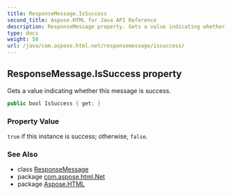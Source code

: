 ```yaml
---
title: ResponseMessage.IsSuccess
second_title: Aspose.HTML for Java API Reference
description: ResponseMessage property. Gets a value indicating whether this message is success
type: docs
weight: 50
url: /java/com.aspose.html.net/responsemessage/issuccess/
---
```

## ResponseMessage.IsSuccess property

Gets a value indicating whether this message is success.

```java
public bool IsSuccess { get; }
```

### Property Value

`true` if this instance is success; otherwise, `false`.

### See Also

* class [ResponseMessage](../)
* package [com.aspose.html.Net](../../responsemessage/)
* package [Aspose.HTML](../../../)
